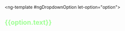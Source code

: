 <ng-template #ngDropdownOption let-option="option">
   <h4 style="font-size:150%; color: #9eff93">{{option.text}}</h4>
</ng-template>
